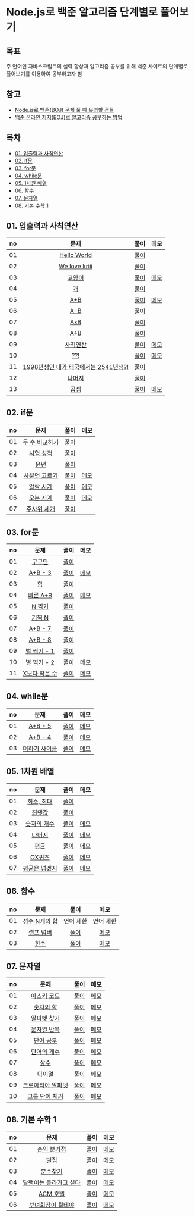 # Node.js로 백준 알고리즘 단계별로 풀어보기

## 목표
주 언어인 자바스크립트의 실력 향상과 알고리즘 공부를 위해 백준 사이트의 단계별로 풀어보기를 이용하여 공부하고자 함

## 참고
- [Node.js로 백준(BOJ) 문제 풀 때 유의할 점들](https://tesseractjh.tistory.com/39)
- [백준 온라인 저지(BOJ)로 알고리즘 공부하는 방법](https://www.youtube.com/watch?v=H6z1_tnyhp0&t=626s)

## 목차
- [01. 입출력과 사칙연산](#01-입출력과-사칙연산)
- [02. if문](#02-if문)
- [03. for문](#03-for문)
- [04. while문](#04-while문)
- [05. 1차원 배열](#05-1차원-배열)
- [06. 함수](#06-함수)
- [07. 문자열](#07-문자열)
- [08. 기본 수학 1](#08-기본-수학-1)

## 01. 입출력과 사칙연산
| no | 문제 | 풀이 | 메모 |
|:--:|:--:|:--:|:--:|
| 01 | [Hello World](https://www.acmicpc.net/problem/2557) | [풀이](./01.%20입출력과%20사칙연산/01.%20Hello%20World/2557.js) |  |
| 02 | [We love kriii](https://www.acmicpc.net/problem/10718) | [풀이](./01.%20입출력과%20사칙연산/02.%20We%20love%20kriii/10718.js) |  |
| 03 | [고양이](https://www.acmicpc.net/problem/10171) | [풀이](./01.%20입출력과%20사칙연산/03.%20고양이/10171.js) | [메모](./01.%20입출력과%20사칙연산/03.%20고양이/memo.md) |
| 04 | [개](https://www.acmicpc.net/problem/10172) | [풀이](./01.%20입출력과%20사칙연산/04.%20개/10172.js) |  |
| 05 | [A+B](https://www.acmicpc.net/problem/1000) | [풀이](./01.%20입출력과%20사칙연산/05.%20A%2BB/1000.js) | [메모](./01.%20입출력과%20사칙연산/05.%20A%2BB/memo.md) |
| 06 | [A-B](https://www.acmicpc.net/problem/1001) | [풀이](./01.%20입출력과%20사칙연산/06.%20A-B/1001.js) |  |
| 07 | [AxB](https://www.acmicpc.net/problem/10998) | [풀이](./01.%20입출력과%20사칙연산/07.%20AxB/10998.js) |  |
| 08 | [A÷B](https://www.acmicpc.net/problem/1008) | [풀이](./01.%20입출력과%20사칙연산/08.%20A÷B/1008.js) |  |
| 09 | [사칙연산](https://www.acmicpc.net/problem/10869) | [풀이](./01.%20입출력과%20사칙연산/09.%20사칙연산/10869.js) | [메모](./01.%20입출력과%20사칙연산/09.%20사칙연산/memo.md) |
| 10 | [??!](https://www.acmicpc.net/problem/10926) | [풀이](./01.%20입출력과%20사칙연산/10.%20%3F%3F!/10926.js) | [메모](./01.%20입출력과%20사칙연산/10.%20%3F%3F!/memo.md) |
| 11 | [1998년생인 내가 태국에서는 2541년생?!](https://www.acmicpc.net/problem/18108) | [풀이](./01.%20입출력과%20사칙연산/11.%201998년생인%20내가%20태국에서는%202541년생%3F!/18108.js) |  |
| 12 | [나머지](https://www.acmicpc.net/problem/10430) | [풀이](./01.%20입출력과%20사칙연산/12.%20나머지/10430.js) |  |
| 13 | [곱셈](https://www.acmicpc.net/problem/2588) | [풀이](./01.%20입출력과%20사칙연산/13.%20곱셈/2588.js) | [메모](./01.%20입출력과%20사칙연산/13.%20곱셈/memo.md) |

## 02. if문
| no | 문제 | 풀이 | 메모 |
|:--:|:--:|:--:|:--:|
| 01 | [두 수 비교하기](https://www.acmicpc.net/problem/1330) | [풀이](./02.%20if문/01.%20두%20수%20비교하기/1330.js) |  |
| 02 | [시험 성적](https://www.acmicpc.net/problem/9498) | [풀이](./02.%20if문/02.%20시험%20성적/9498.js) |  |
| 03 | [윤년](https://www.acmicpc.net/problem/2753) | [풀이](./02.%20if문/03.%20윤년/2753.js) |  |
| 04 | [사분면 고르기](https://www.acmicpc.net/problem/14681) | [풀이](./02.%20if문/04.%20사분면%20고르기/14681.js) | [메모](./02.%20if문/04.%20사분면%20고르기/memo.md) |
| 05 | [알람 시계](https://www.acmicpc.net/problem/2884) | [풀이](./02.%20if문/05.%20알람%20시계/2884.js) | [메모](./02.%20if문/05.%20알람%20시계/memo.md) |
| 06 | [오븐 시계](https://www.acmicpc.net/problem/2525) | [풀이](./02.%20if문/06.%20오븐%20시계/2525.js) | [메모](./02.%20if문/06.%20오븐%20시계/memo.md) |
| 07 | [주사위 세개](https://www.acmicpc.net/problem/2480) | [풀이](./02.%20if문/07.%20주사위%20세개/2480.js) |  |

## 03. for문
| no | 문제 | 풀이 | 메모 |
|:--:|:--:|:--:|:--:|
| 01 | [구구단](https://www.acmicpc.net/problem/2739) | [풀이](./03.%20for문/01.%20구구단/2739.js) |  |
| 02 | [A+B - 3](https://www.acmicpc.net/problem/10950) | [풀이](./03.%20for문/02.%20A+B%20-%203/10950.js) | [메모](./03.%20for문/02.%20A+B%20-%203/memo.md) |
| 03 | [합](https://www.acmicpc.net/problem/8393) | [풀이](./03.%20for문/03.%20합/8393.js) |  |
| 04 | [빠른 A+B](https://www.acmicpc.net/problem/15552) | [풀이](./03.%20for문/04.%20빠른%20A+B/15552.js) | [메모](./03.%20for문/04.%20빠른%20A+B/memo.md) |
| 05 | [N 찍기](https://www.acmicpc.net/problem/2741) | [풀이](./03.%20for문/05.%20N%20찍기/2741.js) |  |
| 06 | [기찍 N](https://www.acmicpc.net/problem/2742) | [풀이](./03.%20for문/06.%20기찍%20N/2742.js) |  |
| 07 | [A+B - 7](https://www.acmicpc.net/problem/11021) | [풀이](./03.%20for문/07.%20A+B%20-%207/11021.js) |  |
| 08 | [A+B - 8](https://www.acmicpc.net/problem/11022) | [풀이](./03.%20for문/08.%20A+B%20-%208/11022.js) |  |
| 09 | [별 찍기 - 1](https://www.acmicpc.net/problem/2438) | [풀이](./03.%20for문/09.%20별%20찍기%20-%201/2438.js) |  |
| 10 | [별 찍기 - 2](https://www.acmicpc.net/problem/2439) | [풀이](./03.%20for문/10.%20별%20찍기%20-%202/2439.js) | [메모](./03.%20for문/10.%20별%20찍기%20-%202/memo.md) |
| 11 | [X보다 작은 수](https://www.acmicpc.net/problem/10871) | [풀이](./03.%20for문/11.%20X보다%20작은%20수/10871.js) | [메모](./03.%20for문/11.%20X보다%20작은%20수/memo.md) |

## 04. while문
| no | 문제 | 풀이 | 메모 |
|:--:|:--:|:--:|:--:|
| 01 | [A+B - 5](https://www.acmicpc.net/problem/10952) | [풀이](./04.%20while문/01.%20A+B%20-%205/10952.js) | [메모](./04.%20while문/01.%20A+B%20-%205/memo.md) |
| 02 | [A+B - 4](https://www.acmicpc.net/problem/10951) | [풀이](./04.%20while문/02.%20A+B%20-%204/10951.js) | [메모](./04.%20while문/02.%20A+B%20-%204/memo.md) |
| 03 | [더하기 사이클](https://www.acmicpc.net/problem/1110) | [풀이](./04.%20while문/03.%20더하기%20사이클/1110.js) | [메모](./04.%20while문/03.%20더하기%20사이클/memo.md) |

## 05. 1차원 배열
| no | 문제 | 풀이 | 메모 |
|:--:|:--:|:--:|:--:|
| 01 | [최소, 최대](https://www.acmicpc.net/problem/10818) | [풀이](./05.%201차원%20배열/01.%20최소,%20최대/10818.js) |  |
| 02 | [최댓값](https://www.acmicpc.net/problem/2562) | [풀이](./05.%201차원%20배열/02.%20최댓값/2562.js) |  |
| 03 | [숫자의 개수](https://www.acmicpc.net/problem/2577) | [풀이](./05.%201차원%20배열/03.%20숫자의%20개수/2577.js) | [메모](./05.%201차원%20배열/03.%20숫자의%20개수/memo.md) |
| 04 | [나머지](https://www.acmicpc.net/problem/3052) | [풀이](./05.%201차원%20배열/04.%20나머지/3052.js) | [메모](./05.%201차원%20배열/04.%20나머지/memo.md) |
| 05 | [평균](https://www.acmicpc.net/problem/1546) | [풀이](./05.%201차원%20배열/05.%20평균/1546.js) | [메모](./05.%201차원%20배열/05.%20평균/memo.md) |
| 06 | [OX퀴즈](https://www.acmicpc.net/problem/8958) | [풀이](./05.%201차원%20배열/06.%20OX퀴즈/8958.js) | [메모](./05.%201차원%20배열/06.%20OX퀴즈/memo.md) |
| 07 | [평균은 넘겠지](https://www.acmicpc.net/problem/4344) | [풀이](./05.%201차원%20배열/07.%20평균은%20넘겠지/4344.js) | [메모](./05.%201차원%20배열/07.%20평균은%20넘겠지/memo.md) |

## 06. 함수
| no | 문제 | 풀이 | 메모 |
|:--:|:--:|:--:|:--:|
| 01 | [정수 N개의 합](https://www.acmicpc.net/problem/15596) | 언어 제한 | 언어 제한 |
| 02 | [셀프 넘버](https://www.acmicpc.net/problem/4673) | [풀이](./06.%20함수/02.%20셀프%20넘버/4673.js) | [메모](./06.%20함수/02.%20셀프%20넘버/memo.md) |
| 03 | [한수](https://www.acmicpc.net/problem/1065) | [풀이](./06.%20함수/03.%20한수/1065.js) | [메모](./06.%20함수/03.%20한수/memo.md) |

## 07. 문자열
| no | 문제 | 풀이 | 메모 |
|:--:|:--:|:--:|:--:|
| 01 | [아스키 코드](https://www.acmicpc.net/problem/11654) | [풀이](./07.%20문자열/01.%20아스키%20코드/11654.js) | [메모](./07.%20문자열/01.%20아스키%20코드/memo.md) |
| 02 | [숫자의 합](https://www.acmicpc.net/problem/11720) | [풀이](./07.%20문자열/02.%20숫자의%20합/11720.js) | [메모](./07.%20문자열/02.%20숫자의%20합/memo.md) |
| 03 | [알파벳 찾기](https://www.acmicpc.net/problem/10809) | [풀이](./07.%20문자열/03.%20알파벳%20찾기/10809.js) | [메모](./07.%20문자열/03.%20알파벳%20찾기/memo.md) |
| 04 | [문자열 반복](https://www.acmicpc.net/problem/2675) | [풀이](./07.%20문자열/04.%20문자열%20반복/2675.js) | [메모](./07.%20문자열/04.%20문자열%20반복/memo.md) |
| 05 | [단어 공부](https://www.acmicpc.net/problem/1157) | [풀이](./07.%20문자열/05.%20단어%20공부/1157.js) | [메모](./07.%20문자열/05.%20단어%20공부/memo.md) |
| 06 | [단어의 개수](https://www.acmicpc.net/problem/1152) | [풀이](./07.%20문자열/06.%20단어의%20개수/1152.js) | [메모](./07.%20문자열/06.%20단어의%20개수/memo.md) |
| 07 | [상수](https://www.acmicpc.net/problem/2908) | [풀이](./07.%20문자열/07.%20상수/2908.js) | [메모](./07.%20문자열/07.%20상수/memo.md) |
| 08 | [다이얼](https://www.acmicpc.net/problem/5622) | [풀이](./07.%20문자열/08.%20다이얼/5622.js) | [메모](./07.%20문자열/08.%20다이얼/memo.md) |
| 09 | [크로아티아 알파벳](https://www.acmicpc.net/problem/2941) | [풀이](./07.%20문자열/09.%20크로아티아%20알파벳/2941.js) | [메모](./07.%20문자열/09.%20크로아티아%20알파벳/memo.md) |
| 10 | [그룹 단어 체커](https://www.acmicpc.net/problem/1316) | [풀이](./07.%20문자열/10.%20그룹%20단어%20체커/1316.js) | [메모](./07.%20문자열/10.%20그룹%20단어%20체커/memo.md) |

## 08. 기본 수학 1
| no | 문제 | 풀이 | 메모 |
|:--:|:--:|:--:|:--:|
| 01 | [손익 분기점](https://www.acmicpc.net/problem/1712) | [풀이](./08.%20기본%20수학%201/01.%20손익분기점/1712.js) | [메모](./08.%20기본%20수학%201/01.%20손익분기점/memo.md) |
| 02 | [벌집](https://www.acmicpc.net/problem/2292) | [풀이](./08.%20기본%20수학%201/02.%20벌집/2292.js) | [메모](./08.%20기본%20수학%201/02.%20벌집/memo.md) |
| 03 | [분수찾기](https://www.acmicpc.net/problem/1193) | [풀이](./08.%20기본%20수학%201/03.%20분수찾기/1193.js) | [메모](./08.%20기본%20수학%201/03.%20분수찾기/memo.md) |
| 04 | [달팽이는 올라가고 싶다](https://www.acmicpc.net/problem/2869) | [풀이](./08.%20기본%20수학%201/04.%20달팽이는%20올라가고%20싶다/2869.js) | [메모](./08.%20기본%20수학%201/04.%20달팽이는%20올라가고%20싶다/memo.md) |
| 05 | [ACM 호텔](https://www.acmicpc.net/problem/10250) | [풀이](./08.%20기본%20수학%201/05.%20ACM%20호텔/10250.js) | [메모](./08.%20기본%20수학%201/05.%20ACM%20호텔/memo.md) |
| 06 | [부녀회장이 될테야](https://www.acmicpc.net/problem/2775) | [풀이](./08.%20기본%20수학%201/06.%20부녀회장이%20될테야/2775.js) | [메모](./08.%20기본%20수학%201/06.%20부녀회장이%20될테야/memo.md) |